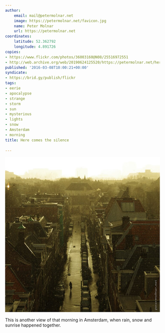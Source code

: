 ```yaml
---
author:
    email: mail@petermolnar.net
    image: https://petermolnar.net/favicon.jpg
    name: Peter Molnar
    url: https://petermolnar.net
coordinates:
    latitude: 52.362792
    longitude: 4.891726
copies:
- https://www.flickr.com/photos/36003160@N08/25516972551
- http://web.archive.org/web/20190624125520/https://petermolnar.net/here-comes-the-silence/
published: '2016-03-08T10:00:21+00:00'
syndicate:
- https://brid.gy/publish/flickr
tags:
- eerie
- apocalypse
- strange
- storm
- sun
- mysterious
- lights
- snow
- Amsterdam
- morning
title: Here comes the silence

---
```


![](here-comes-the-silence.jpg)

This is another view of that morning in Amsterdam, when rain, snow and
sunrise happened together.